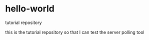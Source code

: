 # hello-world
tutorial repository

this is the tutorial repository so that I can test the server polling tool
